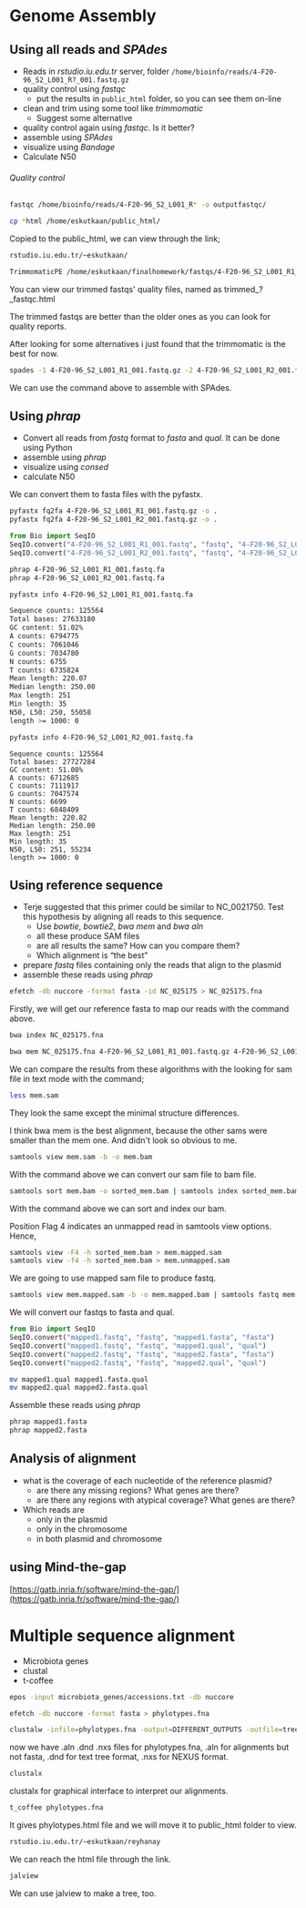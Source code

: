 # Genome Assembly

## Using all reads and *SPAdes*

- Reads in *rstudio.iu.edu.tr* server, folder `/home/bioinfo/reads/4-F20-96_S2_L001_R?_001.fastq.gz`
- quality control using *fastqc*
  - put the results in `public_html` folder, so you can see them on-line
- clean and trim using some tool like *trimmomatic*
  - Suggest some alternative
- quality control again using *fastqc*. Is it better?
- assemble using *SPAdes*
- visualize using *Bandage*
- Calculate N50

###### Quality control

```bash
fastqc /home/bioinfo/reads/4-F20-96_S2_L001_R* -o outputfastqc/
```

```bash
cp *html /home/eskutkaan/public_html/
```

Copied to the public_html, we can view through the link;

```bash
rstudio.iu.edu.tr/~eskutkaan/
```

```bash
TrimmomaticPE /home/eskutkaan/finalhomework/fastqs/4-F20-96_S2_L001_R1_001.fastq.gz /home/eskutkaan/finalhomework/fastqs/4-F20-96_S2_L001_R2_001.fastq.gz trimmed_1.fastq trimmed_2.fastq ILLUMINACLIP: /home/eskutkaan/TruSeq3-PE.fa:3:30:10 LEADING:3 TRAILING:3 SLIDINGWINDOW:4:15 MINLEN:36
```

You can view our trimmed fastqs' quality files, named as trimmed_?_fastqc.html

The trimmed fastqs are better than the older ones as you can look for quality reports.

After looking for some alternatives i just found that the trimmomatic is the best for now.

```bash
spades -1 4-F20-96_S2_L001_R1_001.fastq.gz -2 4-F20-96_S2_L001_R2_001.fastq.gz -o .
```

We can use the command above to assemble with SPAdes.

## Using *phrap*

- Convert all reads from *fastq* format to *fasta* and *qual*. It can be done using Python
- assemble using *phrap*
- visualize using *consed*
- calculate N50

We can convert them to fasta files with the pyfastx.

```bash
pyfastx fq2fa 4-F20-96_S2_L001_R1_001.fastq.gz -o .
pyfastx fq2fa 4-F20-96_S2_L001_R2_001.fastq.gz -o .
```

```python
from Bio import SeqIO
SeqIO.convert("4-F20-96_S2_L001_R1_001.fastq", "fastq", "4-F20-96_S2_L001_R1_001.fastq.fa.qual", "qual")
SeqIO.convert("4-F20-96_S2_L001_R2_001.fastq", "fastq", "4-F20-96_S2_L001_R2_001.fastq.fa.qual", "qual")
```

```bash
phrap 4-F20-96_S2_L001_R1_001.fastq.fa
phrap 4-F20-96_S2_L001_R2_001.fastq.fa
```

```bash
pyfastx info 4-F20-96_S2_L001_R1_001.fastq.fa
```

```bash
Sequence counts: 125564
Total bases: 27633180
GC content: 51.02%
A counts: 6794775
C counts: 7061046
G counts: 7034780
N counts: 6755
T counts: 6735824
Mean length: 220.07
Median length: 250.00
Max length: 251
Min length: 35
N50, L50: 250, 55058
length >= 1000: 0
```

```bash
pyfastx info 4-F20-96_S2_L001_R2_001.fastq.fa
```

```
Sequence counts: 125564
Total bases: 27727284
GC content: 51.08%
A counts: 6712685
C counts: 7111917
G counts: 7047574
N counts: 6699
T counts: 6848409
Mean length: 220.82
Median length: 250.00
Max length: 251
Min length: 35
N50, L50: 251, 55234
length >= 1000: 0
```

## Using reference sequence

- Terje suggested that this primer could be similar to NC_0021750. Test this hypothesis by aligning all reads to this sequence.
  - Use *bowtie*, *bowtie2*, *bwa mem* and *bwa aln*
  - all these produce SAM files
  - are all results the same? How can you compare them?
  - Which alignment is “the best”
- prepare *fastq* files containing only the reads that align to the plasmid
- assemble these reads using *phrap*

```bash
efetch -db nuccore -format fasta -id NC_025175 > NC_025175.fna
```

Firstly, we will get our reference fasta to map our reads with the command above.

```bash
bwa index NC_025175.fna
```

```bash
bwa mem NC_025175.fna 4-F20-96_S2_L001_R1_001.fastq.gz 4-F20-96_S2_L001_R2_001.fastq.gz > mem.sam
```

We can compare the results from these algorithms with the looking for sam file in text mode with the command;

```bash
less mem.sam
```

They look the same except the minimal structure differences.

I think bwa mem is the best alignment, because the other sams were smaller than the mem one. And didn't look so obvious to me.

```bash
samtools view mem.sam -b -o mem.bam
```

With the command above we can convert our sam file to bam file.

```bash
samtools sort mem.bam -o sorted_mem.bam | samtools index sorted_mem.bam
```

With the command above we can sort and index our bam.

Position Flag 4 indicates an unmapped read in samtools view options. Hence,

```bash
samtools view -F4 -h sorted_mem.bam > mem.mapped.sam
samtools view -f4 -h sorted_mem.bam > mem.unmapped.sam
```

We are going to use mapped sam file to produce fastq.

```bash
samtools view mem.mapped.sam -b -o mem.mapped.bam | samtools fastq mem.mapped.bam -1 mapped1.fastq | samtools fastq mem.mapped.bam -2 mapped2.fastq
```

We will convert our fastqs to fasta and qual.

```python
from Bio import SeqIO
SeqIO.convert("mapped1.fastq", "fastq", "mapped1.fasta", "fasta")
SeqIO.convert("mapped1.fastq", "fastq", "mapped1.qual", "qual")
SeqIO.convert("mapped2.fastq", "fastq", "mapped2.fasta", "fasta")
SeqIO.convert("mapped2.fastq", "fastq", "mapped2.qual", "qual")
```

```bash
mv mapped1.qual mapped1.fasta.qual
mv mapped2.qual mapped2.fasta.qual
```

Assemble these reads using *phrap*

```bash
phrap mapped1.fasta
phrap mapped2.fasta
```

## Analysis of alignment

- what is the coverage of each nucleotide of the reference plasmid?
  - are there any missing regions? What genes are there?
  - are there any regions with atypical coverage? What genes are there?
- Which reads are
  - only in the plasmid
  - only in the chromosome
  - in both plasmid and chromosome

## using Mind-the-gap

[https://gatb.inria.fr/software/mind-the-gap/](https://gatb.inria.fr/software/mind-the-gap/)

# Multiple sequence alignment

- Microbiota genes
- clustal
- t-coffee

```bash
epos -input microbiota_genes/accessions.txt -db nuccore  
```

```bash
efetch -db nuccore -format fasta > phylotypes.fna
```

```bash
clustalw -infile=phylotypes.fna -output=DIFFERENT_OUTPUTS -outfile=tree
```

now we have .aln .dnd .nxs files for phylotypes.fna, .aln for alignments but not fasta, .dnd for text tree format, .nxs for NEXUS format.

```bash
clustalx
```

clustalx for graphical interface to interpret our alignments.

```bash
t_coffee phylotypes.fna
```

It gives phylotypes.html file and we will move it to public_html folder to view.

```bash
rstudio.iu.edu.tr/~eskutkaan/reyhanay
```

We can reach the html file through the link.

```bash
jalview
```

We can use jalview to make a tree, too.

